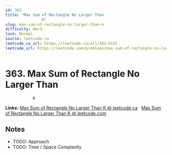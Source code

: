 ```yaml
--- 
id: 363
title: "Max Sum of Rectangle No Larger Than
                K"
slug: max-sum-of-rectangle-no-larger-than-k
difficulty: Hard
lock: Normal
source: leetcode.ca
leetcode_ca_url: https://leetcode.ca/all/363.html
leetcode_url: https://leetcode.com/problems/max-sum-of-rectangle-no-larger-than-k/
---
```


# 363. Max Sum of Rectangle No Larger Than
                K

**Links:** [Max Sum of Rectangle No Larger Than
                K @ leetcode.ca](https://leetcode.ca/all/363.html) · [Max Sum of Rectangle No Larger Than
                K @ leetcode.com](https://leetcode.com/problems/max-sum-of-rectangle-no-larger-than-k/)

## Notes
- TODO: Approach
- TODO: Time / Space Complexity
